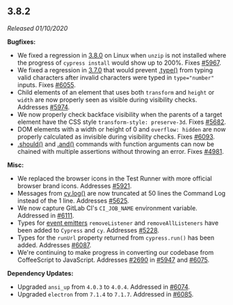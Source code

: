 ## 3.8.2

_Released 01/10/2020_

**Bugfixes:**

- We fixed a regression in [3.8.0](#3-8-0) on Linux when `unzip` is not
  installed where the progress of `cypress install` would show up to 200%. Fixes
  [#5967](https://github.com/cypress-io/cypress/issues/5967).
- We fixed a regression in [3.7.0](#3-7-0) that would prevent
  [.type()](/api/commands/type) from typing valid characters after invalid
  characters were typed in `type="number"` inputs. Fixes
  [#6055](https://github.com/cypress-io/cypress/issues/6055).
- Child elements of an element that uses both `transform` and `height` or
  `width` are now properly seen as visible during visibility checks. Addresses
  [#5974](https://github.com/cypress-io/cypress/issues/5974).
- We now properly check backface visibility when the parents of a target element
  have the CSS style `transform-style: preserve-3d`. Fixes
  [#5682](https://github.com/cypress-io/cypress/issues/5682).
- DOM elements with a width or height of 0 and `overflow: hidden` are now
  properly calculated as invisible during visibility checks. Fixes
  [#6093](https://github.com/cypress-io/cypress/issues/6093).
- [.should()](/api/commands/should) and [.and()](/api/commands/and) commands
  with function arguments can now be chained with multiple assertions without
  throwing an error. Fixes
  [#4981](https://github.com/cypress-io/cypress/issues/4981).

**Misc:**

- We replaced the browser icons in the Test Runner with more official browser
  brand icons. Addresses
  [#5921](https://github.com/cypress-io/cypress/issues/5921).
- Messages from [cy.log()](/api/commands/log) are now truncated at 50 lines the
  Command Log instead of the 1 line. Addresses
  [#5625](https://github.com/cypress-io/cypress/issues/5625).
- We now capture GitLab CI's `CI_JOB_NAME` environment variable. Addressed in
  [#6111](https://github.com/cypress-io/cypress/pull/6111).
- Types for [event emitters](/api/events/catalog-of-events#Binding-to-Events)
  `removeListener` and `removeAllListeners` have been added to `Cypress` and
  `cy`. Addresses [#5228](https://github.com/cypress-io/cypress/issues/5228).
- Types for the `runUrl` property returned from `cypress.run()` has been added.
  Addresses [#6087](https://github.com/cypress-io/cypress/issues/6087).
- We're continuing to make progress in converting our codebase from CoffeeScript
  to JavaScript. Addresses
  [#2690](https://github.com/cypress-io/cypress/issues/2690) in
  [#5947](https://github.com/cypress-io/cypress/pull/5947) and
  [#6075](https://github.com/cypress-io/cypress/pull/6075).

**Dependency Updates:**

- Upgraded `ansi_up` from `4.0.3` to `4.0.4`. Addressed in
  [#6074](https://github.com/cypress-io/cypress/pull/6074).
- Upgraded `electron` from `7.1.4` to `7.1.7`. Addressed in
  [#6085](https://github.com/cypress-io/cypress/pull/6085).
